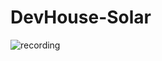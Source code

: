 # DevHouse-Solar

![recording](https://netlify-cocoon.netlify.app/.netlify/functions/fetch?code=307&path=eyJzaXRlX2lkIjoiMGE1NmVhZWUtY2FhNC00ZTY2LWE0ZWQtM2FlMTEwZmY5MzA4IiwiZGVwbG95X2lkIjoiNjQ1ZmU4MDI4Y2RjY2IwMDA4MGI0MDQwIiwiaWQiOiJjZTZlYTZmYS0zNjg5LTQ4MzktYmIzMy04ZTUxM2E0NTQ2Y2IifQ==)
